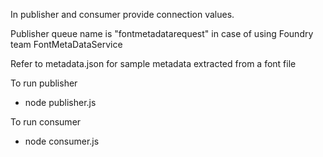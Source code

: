 In publisher and consumer provide connection values.

Publisher queue name is "fontmetadatarequest" in case of using Foundry team FontMetaDataService

Refer to metadata.json for sample metadata extracted from a font file

To run publisher
* node publisher.js

To run consumer
* node consumer.js 

